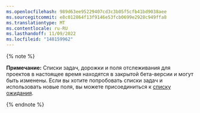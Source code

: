 ```yaml
---
ms.openlocfilehash: 989d63ee95229407cd3c3b05f5cfb41bd9038aee
ms.sourcegitcommit: e8c012864f13f9146e53fcb0699e2928c949ffa8
ms.translationtype: MT
ms.contentlocale: ru-RU
ms.lasthandoff: 11/09/2022
ms.locfileid: "148159962"
---
```

{% note %}

**Примечание:** Списки задач, дорожки и поля отслеживания для проектов в настоящее время находятся в закрытой бета-версии и могут быть изменены. Если вы хотите попробовать списки задач и использовать новые поля, вы можете присоединиться к [списку ожидания](https://aka.ms/tasklist-roadmap-signup).

{% endnote %}